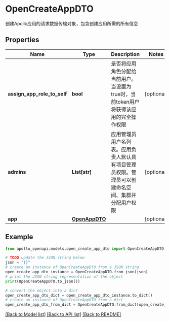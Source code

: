 # OpenCreateAppDTO

创建Apollo应用的请求数据传输对象，包含创建应用所需的所有信息

## Properties

Name | Type | Description | Notes
------------ | ------------- | ------------- | -------------
**assign_app_role_to_self** | **bool** | 是否将应用角色分配给当前用户。当设置为true时，当前token用户将获得该应用的完全操作权限 | [optional] 
**admins** | **List[str]** | 应用管理员用户名列表。应用负责人默认具有项目管理员权限。管理员可以创建命名空间、集群并分配用户权限 | [optional] 
**app** | [**OpenAppDTO**](OpenAppDTO.md) |  | [optional] 

## Example

```python
from apollo_openapi.models.open_create_app_dto import OpenCreateAppDTO

# TODO update the JSON string below
json = "{}"
# create an instance of OpenCreateAppDTO from a JSON string
open_create_app_dto_instance = OpenCreateAppDTO.from_json(json)
# print the JSON string representation of the object
print(OpenCreateAppDTO.to_json())

# convert the object into a dict
open_create_app_dto_dict = open_create_app_dto_instance.to_dict()
# create an instance of OpenCreateAppDTO from a dict
open_create_app_dto_from_dict = OpenCreateAppDTO.from_dict(open_create_app_dto_dict)
```
[[Back to Model list]](../README.md#documentation-for-models) [[Back to API list]](../README.md#documentation-for-api-endpoints) [[Back to README]](../README.md)



